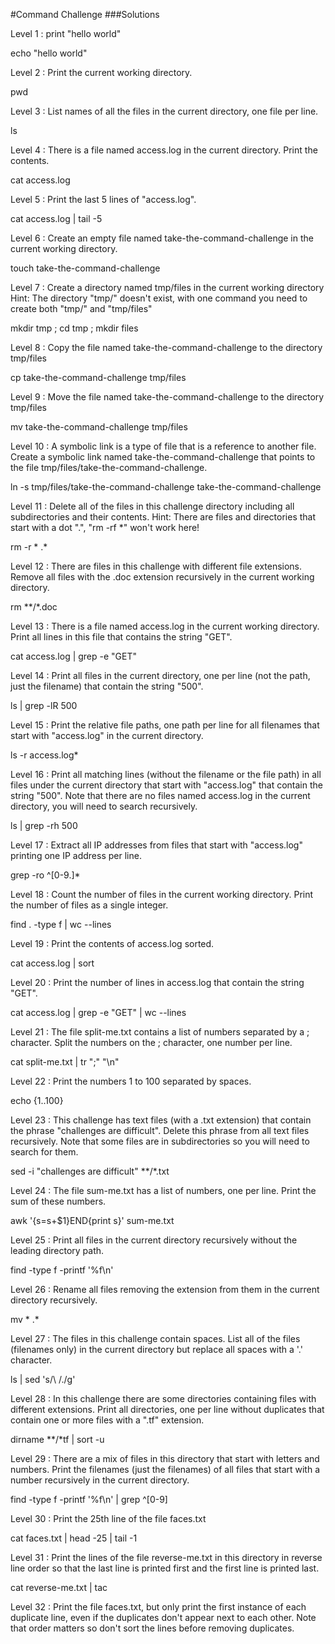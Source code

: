 #Command Challenge
###Solutions


Level 1 : print "hello world"

echo "hello world"



Level 2 : Print the current working directory.

pwd



Level 3 : List names of all the files in the current directory, one file per line.

ls



Level 4 : There is a file named access.log in the current directory. Print the contents.

cat access.log



Level 5 : Print the last 5 lines of "access.log".

cat access.log | tail -5



Level 6 : Create an empty file named take-the-command-challenge in the current working directory.

touch take-the-command-challenge



Level 7 : Create a directory named tmp/files in the current working directory
Hint: The directory "tmp/" doesn't exist, with one command you need to create both "tmp/" and "tmp/files"

mkdir tmp ; cd tmp ; mkdir files



Level 8 : Copy the file named take-the-command-challenge to the directory tmp/files

cp take-the-command-challenge tmp/files



Level 9 : Move the file named take-the-command-challenge to the directory tmp/files

mv take-the-command-challenge tmp/files



Level 10 : A symbolic link is a type of file that is a reference to another file.
Create a symbolic link named take-the-command-challenge that points to the file tmp/files/take-the-command-challenge.

ln -s tmp/files/take-the-command-challenge take-the-command-challenge



Level 11 : Delete all of the files in this challenge directory including all subdirectories and their contents.
Hint: There are files and directories that start with a dot ".", "rm -rf *" won't work here!

rm -r * .*



Level 12 : There are files in this challenge with different file extensions. Remove all files with the .doc extension recursively in the current working directory.

rm **/*.doc



Level 13 : There is a file named access.log in the current working directory. Print all lines in this file that contains the string "GET".

cat access.log | grep -e "GET"



Level 14 : Print all files in the current directory, one per line (not the path, just the filename) that contain the string "500".

ls | grep -lR 500



Level 15 : Print the relative file paths, one path per line for all filenames that start with "access.log" in the current directory.

ls -r access.log*



Level 16 : Print all matching lines (without the filename or the file path) in all files under the current directory that start with "access.log" that contain the string "500".
Note that there are no files named access.log in the current directory, you will need to search recursively.

ls | grep -rh 500



Level 17 : Extract all IP addresses from files that start with "access.log" printing one IP address per line.

grep -ro ^[0-9.]*



Level 18 : Count the number of files in the current working directory. Print the number of files as a single integer.

find . -type f | wc --lines



Level 19 : Print the contents of access.log sorted.

cat access.log | sort



Level 20 : Print the number of lines in access.log that contain the string "GET".

cat access.log | grep -e "GET" | wc --lines



Level 21 : The file split-me.txt contains a list of numbers separated by a ; character. Split the numbers on the ; character, one number per line.

cat split-me.txt | tr ";" "\n"



Level 22 : Print the numbers 1 to 100 separated by spaces.

echo {1..100}



Level 23 : This challenge has text files (with a .txt extension) that contain the phrase "challenges are difficult". Delete this phrase from all text files recursively.
Note that some files are in subdirectories so you will need to search for them.

sed -i "challenges are difficult" **/*.txt



Level 24 : The file sum-me.txt has a list of numbers, one per line. Print the sum of these numbers.

awk '{s=s+$1}END{print s}' sum-me.txt



Level 25 : Print all files in the current directory recursively without the leading directory path.

find -type f -printf '%f\n'



Level 26 : Rename all files removing the extension from them in the current directory recursively.

mv * .*



Level 27 : The files in this challenge contain spaces. List all of the files (filenames only) in the current directory but replace all spaces with a '.' character.

ls | sed 's/\ /\./g'



Level 28 : In this challenge there are some directories containing files with different extensions. Print all directories, one per line without duplicates that contain one or more files with a ".tf" extension.

dirname **/*tf | sort -u



Level 29 : There are a mix of files in this directory that start with letters and numbers. Print the filenames (just the filenames) of all files that start with a number recursively in the current directory.

find -type f -printf '%f\n' | grep ^[0-9]



Level 30 : Print the 25th line of the file faces.txt

cat faces.txt | head -25 | tail -1



Level 31 : Print the lines of the file reverse-me.txt in this directory in reverse line order so that the last line is printed first and the first line is printed last.

cat reverse-me.txt | tac



Level 32 : Print the file faces.txt, but only print the first instance of each duplicate line, even if the duplicates don't appear next to each other.
Note that order matters so don't sort the lines before removing duplicates.


